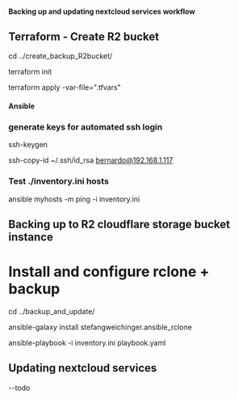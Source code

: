 #### Backing up and updating nextcloud services workflow

## Terraform - Create R2 bucket

cd ../create_backup_R2bucket/

terraform init

terraform apply -var-file=".tfvars"

#### Ansible

### generate keys for automated ssh login

ssh-keygen

ssh-copy-id ~/.ssh/id_rsa bernardo@192.168.1.117

### Test ./inventory.ini hosts

ansible myhosts -m ping -i inventory.ini

## Backing up to R2 cloudflare storage bucket instance

# Install and configure rclone + backup

cd ../backup_and_update/

ansible-galaxy install stefangweichinger.ansible_rclone

ansible-playbook -i inventory.ini playbook.yaml

## Updating nextcloud services

--todo
